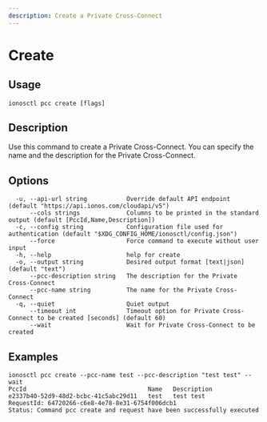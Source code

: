 ```yaml
---
description: Create a Private Cross-Connect
---
```


# Create

## Usage

```text
ionosctl pcc create [flags]
```

## Description

Use this command to create a Private Cross-Connect. You can specify the name and the description for the Private Cross-Connect.

## Options

```text
  -u, --api-url string           Override default API endpoint (default "https://api.ionos.com/cloudapi/v5")
      --cols strings             Columns to be printed in the standard output (default [PccId,Name,Description])
  -c, --config string            Configuration file used for authentication (default "$XDG_CONFIG_HOME/ionosctl/config.json")
      --force                    Force command to execute without user input
  -h, --help                     help for create
  -o, --output string            Desired output format [text|json] (default "text")
      --pcc-description string   The description for the Private Cross-Connect
      --pcc-name string          The name for the Private Cross-Connect
  -q, --quiet                    Quiet output
      --timeout int              Timeout option for Private Cross-Connect to be created [seconds] (default 60)
      --wait                     Wait for Private Cross-Connect to be created
```

## Examples

```text
ionosctl pcc create --pcc-name test --pcc-description "test test" --wait 
PccId                                  Name   Description
e2337b40-52d9-48d2-bcbc-41c5abc29d11   test   test test
RequestId: 64720266-c6e8-4e78-8e31-6754f006dcb1
Status: Command pcc create and request have been successfully executed
```

